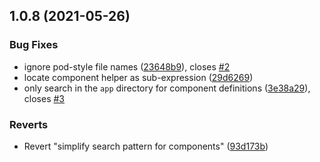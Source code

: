 ## 1.0.8 (2021-05-26)


### Bug Fixes

* ignore pod-style file names ([23648b9](https://github.com/alexlafroscia/ember-unused-component-detector/commit/23648b9d268ef8a4d599f89e9f19ff6e83b0c165)), closes [#2](https://github.com/alexlafroscia/ember-unused-component-detector/issues/2)
* locate component helper as sub-expression ([29d6269](https://github.com/alexlafroscia/ember-unused-component-detector/commit/29d6269417e988d5063afd6cebb71a61d1d96812))
* only search in the `app` directory for component definitions ([3e38a29](https://github.com/alexlafroscia/ember-unused-component-detector/commit/3e38a299b47dae7e6109ee9bc0028f03e9e36138)), closes [#3](https://github.com/alexlafroscia/ember-unused-component-detector/issues/3)


### Reverts

* Revert "simplify search pattern for components" ([93d173b](https://github.com/alexlafroscia/ember-unused-component-detector/commit/93d173ba018ed5ba3a71a2f5d7efd82d1b30f844))

